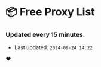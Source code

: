 # :package: Free Proxy List
### Updated every 15 minutes.

- Last updated: `2024-09-24 14:22`

:heart:

